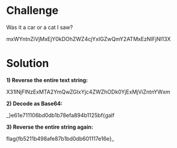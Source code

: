 # Challenge

Was it a car or a cat I saw?

mxWYntnZiVjMxEjY0kDOhZWZ4cjYxIGZwQmY2ATMxEzNlFjNl13X


# Solution

**1) Reverse the entire text string:**

X31lNjFlNzExMTA2YmQwZGIxYjc4ZWZhODk0YjExMjViZntnYWxm


**2) Decode as Base64:**

  _}e61e711106bd0db1b78efa894b1125bf{galf
  
  
**3) Reverse the entire string again:**

flag{fb5211b498afe87b1bd0db601117e16e}_
